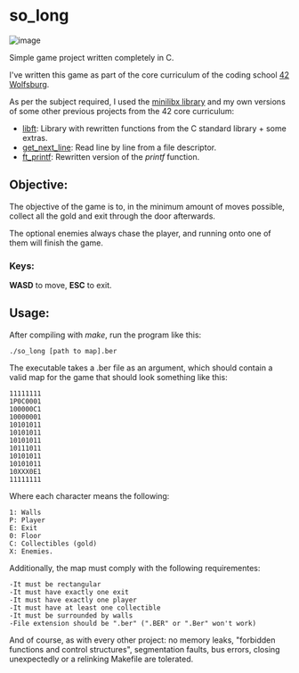 # so_long

![image](https://user-images.githubusercontent.com/26860329/186975678-41fd5f18-ddf4-40fe-a708-8d5b1238203a.png)


Simple game project written completely in C.

I've written this game as part of the core curriculum of the coding school [42 Wolfsburg](https://42wolfsburg.de/).

As per the subject required, I used the [minilibx library](https://github.com/42Paris/minilibx-linux) and my own versions of some other previous projects from the 42 core curriculum:

  - [libft](https://github.com/n4mr3g/libft):
Library with rewritten functions from the C standard library + some extras.
  - [get_next_line](https://github.com/n4mr3g/get_next_line):
Read line by line from a file descriptor.
  - [ft_printf](https://github.com/n4mr3g/ft_printf):
Rewritten version of the _printf_ function.

## Objective:

The objective of the game is to, in the minimum amount of moves possible, collect all the gold and exit through the door afterwards.

The optional enemies always chase the player, and running onto one of them will finish the game.

### Keys:
**WASD** to move, **ESC** to exit.

## Usage:

After compiling with _make_, run the program like this:

```./so_long [path to map].ber```

The executable takes a .ber file as an argument, which should contain a valid map for the game that should look something like this:
```
11111111
1P0C0001
100000C1
10000001
10101011
10101011
10101011
10111011
10101011
10101011
10XXX0E1
11111111
```
Where each character means the following:
```
1: Walls
P: Player
E: Exit
0: Floor
C: Collectibles (gold)
X: Enemies.
```
Additionally, the map must comply with the following requirementes:
```
-It must be rectangular
-It must have exactly one exit
-It must have exactly one player
-It must have at least one collectible
-It must be surrounded by walls
-File extension should be ".ber" (".BER" or ".Ber" won't work)
```

And of course, as with every other project: no memory leaks, "forbidden functions and control structures", segmentation faults, bus errors, closing unexpectedly or a relinking Makefile are tolerated.
